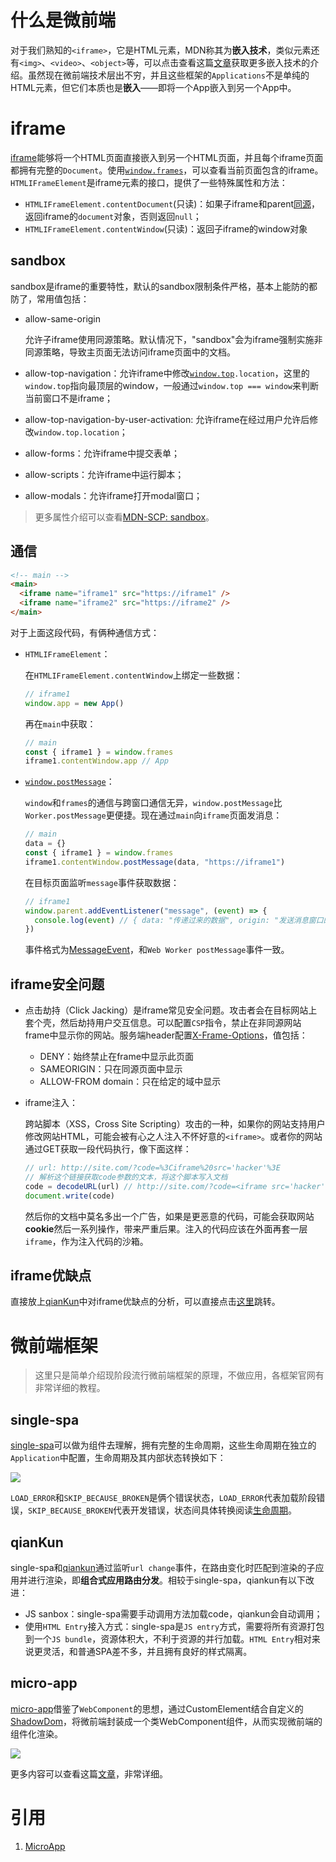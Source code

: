 # 什么是微前端

对于我们熟知的`<iframe>`，它是HTML元素，MDN称其为**嵌入技术**，类似元素还有`<img>`、`<video>`、`<object>`等，可以点击查看这篇[文章](https://developer.mozilla.org/en-US/docs/Learn/HTML/Multimedia_and_embedding/Other_embedding_technologies)获取更多嵌入技术的介绍。虽然现在微前端技术层出不穷，并且这些框架的`Applications`不是单纯的HTML元素，但它们本质也是**嵌入**——即将一个App嵌入到另一个App中。

# iframe

[iframe](https://developer.mozilla.org/en-US/docs/Web/HTML/Element/iframe)能够将一个HTML页面直接嵌入到另一个HTML页面，并且每个iframe页面都拥有完整的`Document`。使用[`window.frames`](https://developer.mozilla.org/en-US/docs/Web/API/Window/frames)，可以查看当前页面包含的iframe。`HTMLIFrameElement`是iframe元素的接口，提供了一些特殊属性和方法：

- `HTMLIFrameElement.contentDocument`(只读)：如果子iframe和parent[同源](https://developer.mozilla.org/en-US/docs/Glossary/Same-origin_policy)，返回iframe的`document`对象，否则返回`null`；
- `HTMLIFrameElement.contentWindow`(只读)：返回子iframe的window对象

## sandbox

sandbox是iframe的重要特性，默认的sandbox限制条件严格，基本上能防的都防了，常用值包括：

- allow-same-origin
    
    允许子iframe使用同源策略。默认情况下，"sandbox"会为iframe强制实施非同源策略，导致主页面无法访问iframe页面中的文档。

- allow-top-navigation：允许iframe中修改[`window.top`](https://developer.mozilla.org/en-US/docs/Web/API/Window/top)`.location`，这里的`window.top`指向最顶层的window，一般通过`window.top === window`来判断当前窗口不是iframe；
- allow-top-navigation-by-user-activation: 允许iframe在经过用户允许后修改`window.top.location`；
- allow-forms：允许iframe中提交表单；
- allow-scripts：允许iframe中运行脚本；
- allow-modals：允许iframe打开modal窗口；

> 更多属性介绍可以查看[MDN-SCP: sandbox](https://developer.mozilla.org/en-US/docs/Web/HTTP/Headers/Content-Security-Policy/sandbox)。

## 通信

```html
<!-- main -->
<main>
  <iframe name="iframe1" src="https://iframe1" />
  <iframe name="iframe2" src="https://iframe2" />
</main>
```

对于上面这段代码，有俩种通信方式：

- `HTMLIFrameElement`：

    在`HTMLIFrameElement.contentWindow`上绑定一些数据：
    
    ```js
    // iframe1
    window.app = new App()
    ```
    
    再在`main`中获取：
    
    ```js
    // main
    const { iframe1 } = window.frames
    iframe1.contentWindow.app // App
    ```

- [`window.postMessage`](https://developer.mozilla.org/en-US/docs/Web/API/Window/postMessage)：

    `window`和`frames`的通信与跨窗口通信无异，`window.postMessage`比`Worker.postMessage`更便捷。现在通过`main`向`iframe`页面发消息：
    
    ```js
    // main
    data = {}
    const { iframe1 } = window.frames
    iframe1.contentWindow.postMessage(data, "https://iframe1")
    ```

    在目标页面监听`message`事件获取数据：
    
    ```js
    // iframe1
    window.parent.addEventListener("message", (event) => {
      console.log(event) // { data: "传递过来的数据", origin: "发送消息窗口的URL", source: "发送消息窗口window对象的引用" }
    })
    ```

    事件格式为[MessageEvent](https://developer.mozilla.org/en-US/docs/Web/API/MessageEvent)，和`Web Worker postMessage`事件一致。

## iframe安全问题

- 点击劫持（Click Jacking）是iframe常见安全问题。攻击者会在目标网站上套个壳，然后劫持用户交互信息。可以配置`CSP`指令，禁止在非同源网站frame中显示你的网站。服务端header配置[X-Frame-Options](https://developer.mozilla.org/en-US/docs/Web/HTTP/Headers/X-Frame-Options)，值包括：

    - DENY：始终禁止在frame中显示此页面
    - SAMEORIGIN：只在同源页面中显示
    - ALLOW-FROM domain：只在给定的域中显示

- iframe注入：
  
    跨站脚本（XSS，Cross Site Scripting）攻击的一种，如果你的网站支持用户修改网站HTML，可能会被有心之人注入不怀好意的`<iframe>`。或者你的网站通过GET获取一段代码执行，像下面这样：
    
    ```js
    // url: http://site.com/?code=%3Ciframe%20src='hacker'%3E
    // 解析这个链接获取code参数的文本，将这个脚本写入文档
    code = decodeURL(url) // http://site.com/?code=<iframe src='hacker'>
    document.write(code)
    ```
    
    然后你的文档中莫名多出一个广告，如果是更恶意的代码，可能会获取网站**cookie**然后一系列操作，带来严重后果。注入的代码应该在外面再套一层`iframe`，作为注入代码的沙箱。

## iframe优缺点

直接放上[qianKun](https://qiankun.umijs.org/zh/guide#%E4%B8%BA%E4%BB%80%E4%B9%88%E4%B8%8D%E6%98%AF-iframe)中对iframe优缺点的分析，可以直接点击[这里](https://www.yuque.com/kuitos/gky7yw/gesexv)跳转。

# 微前端框架

> 这里只是简单介绍现阶段流行微前端框架的原理，不做应用，各框架官网有非常详细的教程。

## single-spa

[single-spa](https://single-spa.js.org/docs/getting-started-overview)可以做为组件去理解，拥有完整的生命周期，这些生命周期在独立的`Application`中配置，生命周期及其内部状态转换如下：

<img src="https://static.zhenisbusy.space/single_spa_lifecycles.svg" />

`LOAD_ERROR`和`SKIP_BECAUSE_BROKEN`是俩个错误状态，`LOAD_ERROR`代表加载阶段错误，`SKIP_BECAUSE_BROKEN`代表开发错误，状态间具体转换阅读[生命周期](https://github.com/single-spa/single-spa/tree/master/src/lifecycles)。

## qianKun

single-spa和[qiankun](https://qiankun.umijs.org/guide)通过监听`url change`事件，在路由变化时匹配到渲染的子应用并进行渲染，即**组合式应用路由分发**。相较于single-spa，qiankun有以下改进：

- JS sanbox：single-spa需要手动调用方法加载code，qiankun会自动调用；
- 使用`HTML Entry`接入方式：single-spa是`JS entry`方式，需要将所有资源打包到一个`JS bundle`，资源体积大，不利于资源的并行加载。`HTML Entry`相对来说更灵活，和普通SPA差不多，并且拥有良好的样式隔离。

## micro-app

[micro-app](https://micro-zoe.github.io/micro-app/docs.html#/)借鉴了`WebComponent`的思想，通过CustomElement结合自定义的[ShadowDom](https://developer.mozilla.org/zh-CN/docs/Web/API/Web_components/Using_shadow_DOM)，将微前端封装成一个类WebComponent组件，从而实现微前端的组件化渲染。

<img src="https://img10.360buyimg.com/imagetools/jfs/t1/168885/23/20790/54203/6084d445E0c9ec00e/d879637b4bb34253.png" />

更多内容可以查看这篇[文章](https://zhuanlan.zhihu.com/p/393533835)，非常详细。

# 引用

1. [MicroApp](https://zhuanlan.zhihu.com/p/393533835)
